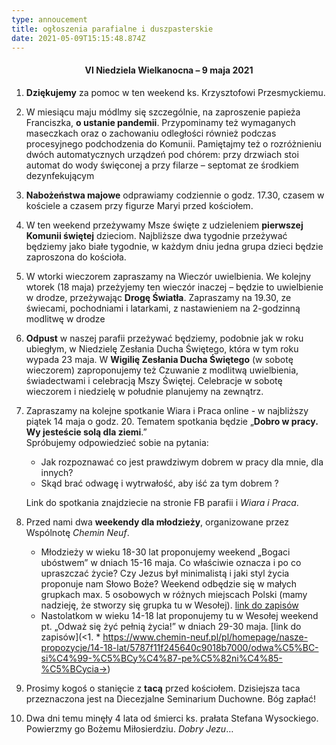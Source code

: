 ```yaml
---
type: annoucement
title: ogłoszenia parafialne i duszpasterskie
date: 2021-05-09T15:15:48.874Z
---
```

<!--StartFragment-->

<h4 style="text-align:center;">VI Niedziela Wielkanocna – 9 maja 2021</h4>

1. **Dziękujemy** za pomoc w ten weekend ks. Krzysztofowi Przesmyckiemu.
2. W miesiącu maju módlmy się szczególnie, na zaproszenie papieża Franciszka, **o ustanie pandemii**. Przypominamy też wymaganych maseczkach oraz o zachowaniu odległości również podczas procesyjnego podchodzenia do Komunii. Pamiętajmy też o rozróżnieniu dwóch automatycznych urządzeń pod chórem: przy drzwiach stoi automat do wody święconej a przy filarze – septomat ze środkiem dezynfekującym
3. **Nabożeństwa majowe** odprawiamy codziennie o godz. 17.30, czasem w kościele a czasem przy figurze Maryi przed kościołem.
4. W ten weekend przeżywamy Msze święte z udzieleniem **pierwszej Komunii świętej** dzieciom. Najbliższe dwa tygodnie przeżywać będziemy jako białe tygodnie, w każdym dniu jedna grupa dzieci będzie zaproszona do kościoła.
5. W wtorki wieczorem zapraszamy na Wieczór uwielbienia. We kolejny wtorek (18 maja) przeżyjemy ten wieczór inaczej – będzie to uwielbienie w drodze, przeżywając **Drogę Światła**. Zapraszamy na 19.30, ze świecami, pochodniami i latarkami, z nastawieniem na 2-godzinną modlitwę w drodze
6. **Odpust** w naszej parafii przeżywać będziemy, podobnie jak w roku ubiegłym, w Niedzielę Zesłania Ducha Świętego, która w tym roku wypada 23 maja. W **Wigilię Zesłania Ducha Świętego** (w sobotę wieczorem) zaproponujemy też Czuwanie z modlitwą uwielbienia, świadectwami i celebracją Mszy Świętej. Celebracje w sobotę wieczorem i niedzielę w południe planujemy na zewnątrz.
7. Zapraszamy na kolejne spotkanie Wiara i Praca online - w najbliższy piątek 14 maja o godz. 20. Tematem spotkania będzie „**Dobro w pracy. Wy jesteście solą dla ziemi**.”\
   Spróbujemy odpowiedzieć sobie na pytania:

   * Jak rozpoznawać co jest prawdziwym dobrem w pracy dla mnie, dla innych?
   * Skąd brać odwagę i wytrwałość, aby iść za tym dobrem ?

   Link do spotkania znajdziecie na stronie FB parafii i *Wiara i Praca*.
8. Przed nami dwa **weekendy dla młodzieży**, organizowane przez Wspólnotę *Chemin Neuf*. 

   * Młodzieży w wieku 18-30 lat proponujemy weekend „Bogaci ubóstwem” w dniach 15-16 maja. Co właściwie oznacza i po co upraszczać życie? Czy Jezus był minimalistą i jaki styl życia proponuje nam Słowo Boże? Weekend odbędzie się w małych grupkach max. 5 osobowych w różnych miejscach Polski (mamy nadzieję, że stworzy się grupka tu w Wesołej). [link do zapisów](<https://www.chemin-neuf.pl/pl/homepage/nasze-propozycje/mlodzi-18-30-lat/wydarzenia/5f3cde2a3965886b67855e1f/weekend-bogaci-ubostwem>)
   * Nastolatkom w wieku 14-18 lat proponujemy tu w Wesołej weekend pt. „Odważ się żyć pełnią życia!” w dniach 29-30 maja. [link do zapisów](<1. * <https://www.chemin-neuf.pl/pl/homepage/nasze-propozycje/14-18-lat/5787f11f245640c9018b7000/odwa%C5%BC-si%C4%99-%C5%BCy%C4%87-pe%C5%82ni%C4%85-%C5%BCycia->>)
9. Prosimy kogoś o stanięcie z **tacą** przed kościołem. Dzisiejsza taca przeznaczona jest na Diecezjalne Seminarium Duchowne. Bóg zapłać!
10. Dwa dni temu minęły 4 lata od śmierci ks. prałata Stefana Wysockiego. Powierzmy go Bożemu Miłosierdziu. *Dobry Jezu*…

<!--EndFragment-->